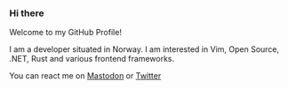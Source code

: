 ### Hi there

Welcome to my GitHub Profile!

I am a developer situated in Norway. I am interested in Vim, Open Source, .NET, Rust and various frontend frameworks.

You can react me on <a rel="me" href="https://mastodon.social/@njoos">Mastodon</a> or [Twitter](https://twitter.com/TheRealAndersNS)

<!--
**AndersNS/AndersNS** is a ✨ _special_ ✨ repository because its `README.md` (this file) appears on your GitHub profile.

Here are some ideas to get you started:

- 🔭 I’m currently working on ...
- 🌱 I’m currently learning ...
- 👯 I’m looking to collaborate on ...
- 🤔 I’m looking for help with ...
- 💬 Ask me about ...
- 📫 How to reach me: ...
- 😄 Pronouns: ...
- ⚡ Fun fact: ...
-->
